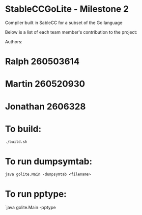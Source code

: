 # StableCCGoLite - Milestone 2
Compiler built in SableCC for a subset of the Go language


Below is a list of each team member's contribution to the project:

Authors:

# Ralph 260503614
# Martin 260520930
# Jonathan 2606328

# To build:

`./build.sh`

# To run dumpsymtab:

`java golite.Main -dumpsymtab <filename>`

# To run pptype:

`java golite.Main -pptype <filename>
